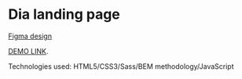 # Dia landing page
[Figma design](https://www.figma.com/file/vhfzZ7SqWGkMGd5iCDdBCy/Dia-New?node-id=0%3A1)

[DEMO LINK](https://Serhii-Alieksieievych.github.io/layout_dia/).

Technologies used: HTML5/CSS3/Sass/BEM methodology/JavaScript
